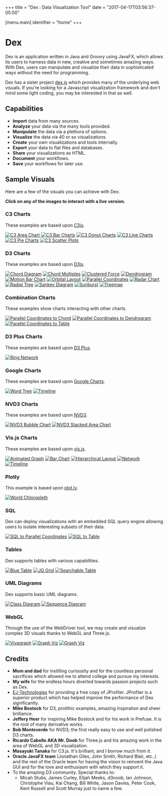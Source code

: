 +++
title = "Dex : Data Visualization Tool"
date = "2017-04-17T03:56:37-05:00"

[menu.main]
  identifier = "home"
+++

# Dex

Dex is an application written in Java and Groovy using JavaFX, which allows
its users to harness data in new, creative and sometimes amazing ways.
With Dex, users can manipulate and visualize their data in sophisticated
ways without the need for programming.

Dex has a sister project [dex.js](https://dexjs.net) which provides many of the
underlying web visuals.  If you're looking for a Javascript visualization framework
and don't mind some light coding, you may be interested in that as well.

## Capabilities

  * **Import** data from many sources.
  * **Analyze** your data via the many tools provided.
  * **Manipulate** the data via a plethora of options.
  * **Visualize** the data via 40 or so visualizations.
  * **Create** your own visualizations and tools internally.
  * **Export** your data to flat files and databases.
  * **Share** your visualizations as HTML.
  * **Document** your workflows.
  * **Save** your workflows for later use.

## Sample Visuals

Here are a few of the visuals you can achieve with Dex.

__Click on any of the images to interact with a live version.__

### C3 Charts

These examples are based upon [C3js](https://c3js.org).

[![C3 Area Chart](/viz/main/c3_area_chart.png)](/viz/main/c3_area_chart.html)
[![C3 Bar Charts](/viz/main/c3_bar_chart.png)](/viz/main/c3_bar_chart.html)
[![C3 Donut Charts](/viz/main/c3_donut_chart.png)](/viz/main/c3_donut_chart.html)
[![C3 Line Charts](/viz/main/c3_line_chart.png)](/viz/main/c3_line_chart.html)
[![C3 Pie Charts](/viz/main/c3_pie_chart.png)](/viz/main/c3_pie_chart.html)
[![C3 Scatter Plots](/viz/main/c3_scatterplot.png)](/viz/main/c3_scatterplot.html)

### D3 Charts

These examples are based upon [D3js](https://d3js.org).

[![Chord Diagram](/viz/main/d3_chord.png)](/viz/main/d3_chord.html)
[![Chord Multiples](/viz/main/d3_chord_multiples.png)](/viz/main/d3_chord_multiples.html)
[![Clustered Force](/viz/main/d3_clustered_force.png)](/viz/main/d3_clustered_force.html)
[![Dendrogram](/viz/main/d3_dendrogram.png)](/viz/main/d3_dendrogram.html)
[![Motion Bar Chart](/viz/main/d3_motion_barchart.png)](/viz/main/d3_motion_barchart.html)
[![Orbital Layout](/viz/main/d3_orbital_layout.png)](/viz/main/d3_orbital_layout.html)
[![Parallel Coordinates](/viz/main/d3_parallel_coordinates.png)](/viz/main/d3_parallel_coordinates.html)
[![Radar Chart](/viz/main/d3_radar_chart.png)](/viz/main/d3_radar_chart.html)
[![Radial Tree](/viz/main/d3_radial_tree.png)](/viz/main/d3_radial_tree.html)
[![Sankey Diagram](/viz/main/d3_sankey.png)](/viz/main/d3_sankey.html)
[![Sunburst](/viz/main/d3_sunburst.png)](/viz/main/d3_sunburst.html)
[![Treemap](/viz/main/d3_treemap.png)](/viz/main/d3_treemap.html)

### Combination Charts

These examples show charts interacting with other charts.

[![Parallel Coordinates to Chord](/viz/main/pc2chord.png)](/viz/main/pc2chord.html)
[![Parallel Coordinates to Dendrogram](/viz/main/pc2dendrogram.png)](/viz/main/pc2dendrogram.html)
[![Parallel Coordinates to Table](/viz/main/pc2table.png)](/viz/main/pc2table.html)

### D3 Plus Charts

These examples are based upon [D3 Plus](https://d3plus.org).

[![Ring Network](/viz/main/d3plus_ring_network.png)](/viz/main/d3plus_ring_network.html)

### Google Charts

These examples are based upon [Google Charts](https://developers.google.com/chart/).

[![Word Tree](/viz/main/google_word_tree.png)](/viz/main/google_word_tree.html)
[![Timeline](/viz/main/google_timeline.png)](/viz/main/google_timeline.html)

### NVD3 Charts

These examples are based upon [NVD3](https://nvd3js.org).

[![NVD3 Bubble Chart](/viz/main/nvd3_bubblechart.png)](/viz/main/nvd3_bubblechart.html)
[![NVD3 Stacked Area Chart](/viz/main/nvd3_stacked_area_chart.png)](/viz/main/nvd3_stacked_area_chart.html)

### Vis.js Charts

These examples are based upon [vis.js](https://visjs.org).

[![Animated Graph](/viz/main/visjs_animated_graph.png)](/viz/main/visjs_animated_graph.html)
[![Bar Chart](/viz/main/visjs_barchart.png)](/viz/main/visjs_barchart.html)
[![Hierarchical Layout](/viz/main/visjs_hierarchical_layout.png)](/viz/main/visjs_hierarchical_layout.html)
[![Network](/viz/main/visjs_network.png)](/viz/main/visjs_network.html)
[![Timeline](/viz/main/visjs_timeline.png)](/viz/main/visjs_timeline.html)

### Plotly

This example is based upon [plot.ly](https://plot.ly/).

[![World Chloropleth](/viz/main/plotly_world_chloropleth.png)](/viz/main/plotly_world_chloropleth.html)

### SQL

Dex can deploy visualizations with an embedded SQL query engine allowing users to
isolate interesting subsets of their data.

[![SQL to Parallel Coordinates](/viz/main/sql2parallel_coordinates.png)](/viz/main/sql2parallel_coordinates.html)
[![SQL to Table](/viz/main/sql2table.png)](/viz/main/sql2table.html)

### Tables

Dex supports tables with various capabilities.

[![Blue Table](/viz/main/table_blue.png)](/viz/main/table_blue.html)
[![JQ Grid](/viz/main/table_jq.png)](/viz/main/table_jq.html)
[![Searchable Table](/viz/main/table_searchable.png)](/viz/main/table_searchable.html)

### UML Diagrams

Dex supports basic UML diagrams.

[![Class Diagram](/viz/main/uml_class_diagram.png)](/viz/main/uml_class_diagram.html)
[![Sequence Diagram](/viz/main/uml_sequence_diagram.png)](/viz/main/uml_sequence_diagram.html)


### WebGL

Through the use of the WebDriver tool, we may create and visualize complex 3D
visuals thanks to WebGL and Three.js.

[![Vivagraph](/viz/main/vivagraph.png)](/viz/main/vivagraph.html)
[![Graph Viz](/viz/main/graphviz.png)](/viz/main/graphviz.html)
[![Graph Viz](/viz/main/webgl_dexparticles.png)](/viz/main/webgl_dexparticles.html)

## Credits

  * **Mom and dad** for instilling curiousity and for the countless personal sacrifices
  which allowed me to attend college and pursue my interests.
  * **My wife** for the endless hours diverted towards passion projects such as Dex.
  * [EJ-Technologies](http://www.ej-technologies.com) for providing a free copy of
  JProfiler.  JProfiler is a superior product which has helped improve the performance
  of Dex significantly.
  * **Mike Bostock** for D3, prolithic examples, amazing inspiration and sheer brilliance.
  * **Jeffery Heer** for inspiring Mike Bostock and for his work in Prefuse.  It is the
  root of many derivative works.
  * **Bob Monteverde** for NVD3; the first really easy to use and well polished
  D3 charts.
  * **Ricardo Cabello AKA Mr. Doob** for Three.js and his amazing work in the area of
  WebGL and 3D visualization.
  * **Masayuki Tanaka** for C3.js.  It's brilliant, and I borrow much from it.
  * **Oracle JavaFX team** (Jonathan Giles, John Smith, Richard Blair, etc..) and the rest
  of the Oracle team for having the vision to reinvent the Java GUI and for the
  love and enthusiasm with which they support it.
  * To the amazing D3 community. Special thanks to:
    * Micah Stubs, James Curley, Elijah Meeks, d3noob, Ian Johnson, Christophe Viau, Kai Chang, Bill White,
    Jason Davies, Peter Cook, Kent Russell and Scott Murray just to name a few.
  